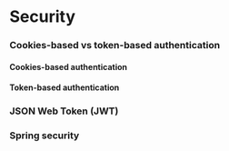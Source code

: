 # Security

### Cookies-based vs token-based authentication
#### Cookies-based authentication

#### Token-based authentication

### JSON Web Token (JWT)

### Spring security
